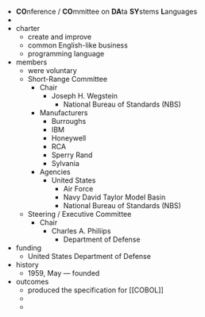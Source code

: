 - **CO**nference / **CO**mmittee on **DA**ta **SY**stems **L**anguages
-
- charter
	- create and improve
	- common English-like business
	- programming language
- members
	- were voluntary
	- Short-Range Committee
		- Chair
			- Joseph H. Wegstein
				- National Bureau of Standards (NBS)
		- Manufacturers
			- Burroughs
			- IBM
			- Honeywell
			- RCA
			- Sperry Rand
			- Sylvania
		- Agencies
			- United States
				- Air Force
				- Navy David Taylor Model Basin
				- National Bureau of Standards (NBS)
	- Steering / Executive Committee
		- Chair
			- Charles A. Philiips
				- Department of Defense
- funding
	- United States Department of Defense
- history
	- 1959, May — founded
- outcomes
	- produced the specification for [[COBOL]]
	-
	-